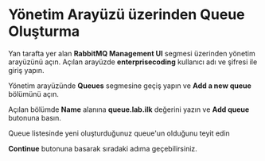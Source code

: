 # Yönetim Arayüzü üzerinden Queue Oluşturma

Yan tarafta yer alan **RabbitMQ Management UI** segmesi üzerinden yönetim arayüzünü açın.
Açılan arayüzde **enterprisecoding** kullanıcı adı ve şifresi ile giriş yapın.

Yönetim arayüzünde **Queues** segmesine geçiş yapın ve **Add a new queue** bölümünü açın.

Açılan bölümde **Name** alanına **queue.lab.ilk** değerini yazın ve **Add queue** butonuna basın.

Queue listesinde yeni oluşturduğunuz queue'un olduğunu teyit edin

**Continue** butonuna basarak sıradaki adıma geçebilirsiniz.